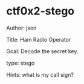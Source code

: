 # ctf0x2-stego

Author: json

Title: Ham Radio Operator

Goal: Decode the secret key.

type: stego

Hints: what is my call sign?